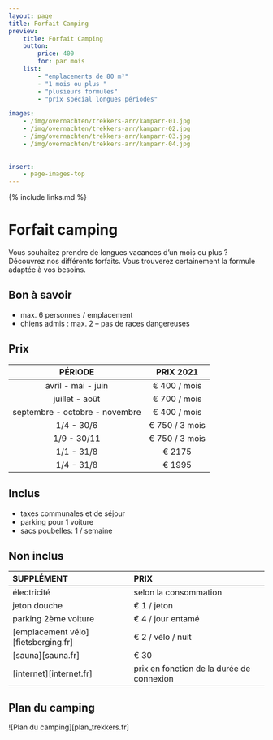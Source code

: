 ```yaml
---
layout: page
title: Forfait Camping 
preview: 
    title: Forfait Camping
    button:
        price: 400
        for: par mois
    list:
        - "emplacements de 80 m²"
        - "1 mois ou plus "
        - "plusieurs formules"
        - "prix spécial longues périodes"

images:
    - /img/overnachten/trekkers-arr/kamparr-01.jpg
    - /img/overnachten/trekkers-arr/kamparr-02.jpg
    - /img/overnachten/trekkers-arr/kamparr-03.jpg
    - /img/overnachten/trekkers-arr/kamparr-04.jpg
    
    
insert:
    - page-images-top
---
```


{% include links.md %}

# Forfait camping

Vous souhaitez prendre de longues vacances d’un mois ou plus ? Découvrez nos différents forfaits. Vous trouverez certainement la formule adaptée à vos besoins.

## Bon à savoir

- max. 6 personnes / emplacement
- chiens admis : max. 2 – pas de races dangereuses


## Prix

PÉRIODE        | PRIX 2021       
:-------------:|:-----------:|
avril - mai - juin | € 400 / mois                      
juillet - août | € 700 / mois              
septembre - octobre - novembre | € 400 / mois
1/4 - 30/6 | € 750 / 3 mois
1/9 - 30/11 | € 750 / 3 mois
1/1 - 31/8 | € 2175
1/4 - 31/8 | € 1995

## Inclus

- taxes communales et de séjour
- parking pour 1 voiture
- sacs poubelles: 1 / semaine

## Non inclus

SUPPLÉMENT         | PRIX
:------------------|:-----------|
électricité        |selon la consommation 
jeton douche       |€ 1 / jeton
parking 2ème voiture  |€ 4 / jour entamé
[emplacement vélo][fietsberging.fr]| € 2 / vélo / nuit
[sauna][sauna.fr]         |€ 30
[internet][internet.fr]   |prix en fonction de la durée de connexion

## Plan du camping

![Plan du camping][plan_trekkers.fr]

